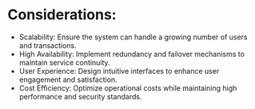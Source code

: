 # Considerations:
* Scalability: Ensure the system can handle a growing number of users and transactions.
* High Availability: Implement redundancy and failover mechanisms to maintain service continuity.
* User Experience: Design intuitive interfaces to enhance user engagement and satisfaction.
* Cost Efficiency: Optimize operational costs while maintaining high performance and security standards.
